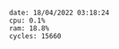 

                date: 18/04/2022 03:18:24
                cpu: 0.1%
                ram: 18.8%
                cycles: 15660

                         